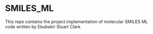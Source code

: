 # SMILES_ML
This repo contains the project implementation of molecular SMILES ML code written by Ebubekir Stuart Clark
